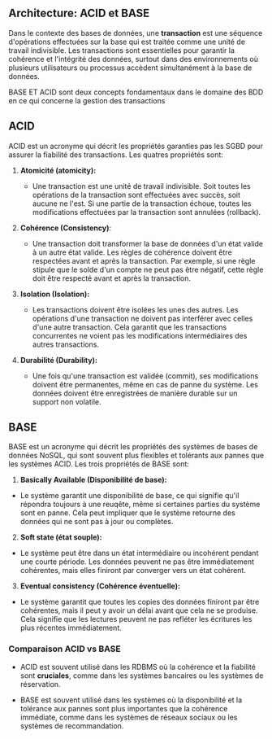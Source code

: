 ## Architecture: ACID et BASE

Dans le contexte des bases de données, une **transaction** est une séquence d'opérations effectuées sur la base qui est traitée comme une unité de travail indivisible. Les transactions sont essentielles pour garantir la cohérence et l'intégrité des données, surtout dans des environnements où plusieurs utilisateurs ou processus accèdent simultanément à la base de données.

BASE ET ACID sont deux concepts fondamentaux dans le domaine des BDD en ce qui concerne la gestion des transactions

## ACID
ACID est un acronyme qui décrit les propriétés garanties pas les SGBD pour assurer la fiabilité des transactions. Les quatres propriétés sont:

1. **Atomicité (atomicity):**
    - Une transaction est une unité de travail indivisible. Soit toutes les opérations de la transaction sont effectuées avec succès, soit aucune ne l'est. Si une partie de la transaction échoue, toutes les modifications effectuées par la transaction sont annulées (rollback).

2. **Cohérence (Consistency)**:
    - Une transaction doit transformer la base de données d'un état valide à un autre état valide. Les règles de cohérence doivent être respectées avant et après la transaction. Par exemple, si une règle stipule que le solde d'un compte ne peut pas être négatif, cette règle doit être respecté avant et après la transaction.

3. **Isolation (Isolation):**

    - Les transactions doivent être isolées les unes des autres. Les opérations d'une transaction ne doivent pas interférer avec celles d'une autre transaction. Cela garantit que les transactions concurrentes ne voient pas les modifications intermédiaires des autres transactions.

4. **Durabilité (Durability):**

    - Une fois qu'une transaction est validée (commit), ses modifications doivent être permanentes, même en cas de panne du système. Les données doivent être enregistrées de manière durable sur un support non volatile.

## BASE

BASE est un acronyme qui décrit les propriétés des systèmes de bases de données NoSQL, qui sont souvent plus flexibles et tolérants aux pannes que les systèmes ACID. Les trois propriétés de BASE sont:

1. **Basically Available (Disponibilité de base):**
- Le système garantit une disponibilité de base, ce qui signifie qu'il répondra toujours à une reuqête, même si certaines parties du système sont en panne. Cela peut impliquer que le système retourne des données qui ne sont pas à jour ou complètes.

2. **Soft state (état souple):**
- Le système peut être dans un état intermédiaire ou incohérent pendant une courte période. Les données peuvent ne pas être immédiatement cohérentes, mais elles finiront par converger vers un état cohérent.

3. **Eventual consistency (Cohérence éventuelle):**
- Le système garantit que toutes les copies des données finiront par être cohérentes, mais il peut y avoir un délai avant que cela ne se produise. Cela signifie que les lectures peuvent ne pas refléter les écritures les plus récentes immédiatement.

### Comparaison ACID vs BASE
- ACID est souvent utilisé dans les RDBMS où la cohérence et la fiabilité sont **cruciales**, comme dans les systèmes bancaires ou les systèmes de réservation.

- BASE est souvent utilisé dans les systèmes où la disponibilité et la tolérance aux pannes sont plus importantes que la cohérence immédiate, comme dans les systèmes de réseaux sociaux ou les systèmes de recommandation.
